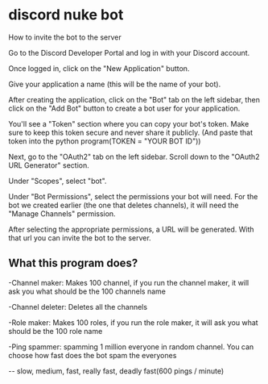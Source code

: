 # discord nuke bot

How to invite the bot to the server

Go to the Discord Developer Portal and log in with your Discord account.

Once logged in, click on the "New Application" button.

Give your application a name (this will be the name of your bot).

After creating the application, click on the "Bot" tab on the left sidebar, then click on the "Add Bot" button to create a bot user for your application.

You'll see a "Token" section where you can copy your bot's token. Make sure to keep this token secure and never share it publicly. (And paste that token into the python program(TOKEN = "YOUR BOT ID"))

Next, go to the "OAuth2" tab on the left sidebar. Scroll down to the "OAuth2 URL Generator" section.

Under "Scopes", select "bot".

Under "Bot Permissions", select the permissions your bot will need. For the bot we created earlier (the one that deletes channels), it will need the "Manage Channels" permission.

After selecting the appropriate permissions, a URL will be generated. With that url you can invite the bot to the server.


## What this program does?

-Channel maker: Makes 100 channel, if you run the channel maker, it will ask you what should be the 100 channels name

-Channel deleter: Deletes all the channels

-Role maker: Makes 100 roles, if you run the role maker, it will ask you what should be the 100 role name

-Ping spammer: spamming 1 million everyone in random channel. You can choose how fast does the bot spam the everyones

-- slow, medium, fast, really fast, deadly fast(600 pings / minute)
